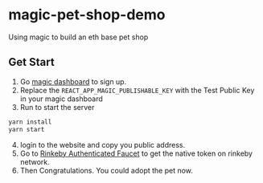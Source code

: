 # magic-pet-shop-demo

Using magic to build an eth base pet shop

## Get Start

1. Go [magic dashboard](https://dashboard.magic.link/) to sign up.
2. Replace the `REACT_APP_MAGIC_PUBLISHABLE_KEY` with the Test Public Key in your magic dashboard
3. Run to start the server

```bash
yarn install
yarn start
```
4. login to the website and copy you public address.
5. Go to [Rinkeby Authenticated Faucet](https://faucet.rinkeby.io/) to get the native token on rinkeby network.
6. Then Congratulations. You could adopt the pet now.